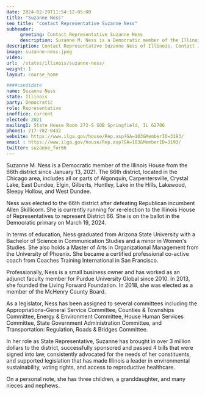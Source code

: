 ```yaml
---
date: 2024-02-29T11:54:12-05:00
title: "Suzanne Ness"
seo_title: "contact Representative Suzanne Ness"
subheader:
     greeting: Contact Representative Suzanne Ness
     description: Suzanne M. Ness is a Democratic member of the Illinois House from the 66th district since January 13, 2021. The 66th district, located in the Chicago area, includes all or parts of Algonquin, Carpentersville, Crystal Lake, East Dundee, Elgin, Gilberts, Huntley, Lake in the Hills, Lakewood, Sleepy Hollow, and West Dundee.
description: Contact Representative Suzanne Ness of Illinois. Contact information for Suzanne Ness includes email address, phone number, and mailing address.
image: suzanne-ness.jpeg
video:
url:  /states/illinois/suzanne-ness/
weight: 1
layout: course_home

####candidate
name: Suzanne Ness
state: Illinois
party: Democratic
role: Representative
inoffice: current
elected: 2021
mailing1: State House Room 272-S SOB Springfield, IL 62706
phone1: 217-782-0432
website: https://www.ilga.gov/house/Rep.asp?GA=103&MemberID=3193/
email : https://www.ilga.gov/house/Rep.asp?GA=103&MemberID=3193/
twitter: suzanne_for66
---
```


Suzanne M. Ness is a Democratic member of the Illinois House from the 66th district since January 13, 2021. The 66th district, located in the Chicago area, includes all or parts of Algonquin, Carpentersville, Crystal Lake, East Dundee, Elgin, Gilberts, Huntley, Lake in the Hills, Lakewood, Sleepy Hollow, and West Dundee.

Ness was elected to the 66th district after defeating Republican incumbent Allen Skillicorn. She is currently running for re-election to the Illinois House of Representatives to represent District 66. She is on the ballot in the Democratic primary on March 19, 2024.

In terms of education, Ness graduated from Arizona State University with a Bachelor of Science in Communication Studies and a minor in Women's Studies. She also holds a Master of Arts in Organizational Management from the University of Phoenix. She became a certified professional co-active coach from Coaches Training International in San Francisco.

Professionally, Ness is a small business owner and has worked as an adjunct faculty member for Purdue University Global since 2010. In 2013, she founded the Living Forward Foundation. In 2018, she was elected as a member of the McHenry County Board.

As a legislator, Ness has been assigned to several committees including the Appropriations-General Service Committee, Counties & Townships Committee, Energy & Environment Committee, House Human Services Committee, State Government Administration Committee, and Transportation: Regulation, Roads & Bridges Committee.

In her role as State Representative, Suzanne has brought in over 3 million dollars to the district, successfully sponsored and passed 4 bills that were signed into law, consistently advocated for the needs of her constituents, and supported legislation that has made Illinois a leader in environmental sustainability, voting rights, and access to reproductive healthcare.

On a personal note, she has three children, a granddaughter, and many nieces and nephews.
